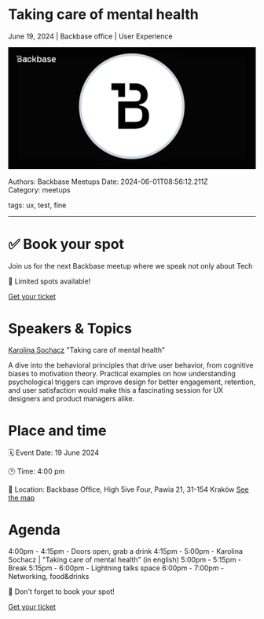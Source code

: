 # Taking care of mental health

June 19, 2024 | Backbase office | User Experience

![](assets/placeholder.png)

Authors: Backbase Meetups
Date: 2024-06-01T08:56:12.211Z  
Category: meetups

tags: ux, test, fine
 
--- 

# ✅ Book your spot

Join us for the next Backbase meetup where we speak not only about Tech

🚨 Limited spots available!

[Get your ticket](https://www.meetup.com/backbase-meetups/events/301134936)

# Speakers & Topics

[Karolina Sochacz](https://www.linkedin.com/in/karolina-sochacz/)
"Taking care of mental health"

A dive into the behavioral principles that drive user behavior, from cognitive biases to motivation theory. Practical examples on how understanding psychological triggers can improve design for better engagement, retention, and user satisfaction would make this a fascinating session for UX designers and product managers alike.

# Place and time

🗓️ Event Date: 19 June 2024

🕑 Time: 4:00 pm

📍 Location: Backbase Office, High 5ive Four, Pawia 21, 31-154 Kraków
[See the map](https://googlemaps)

# Agenda

4:00pm - 4:15pm - Doors open, grab a drink
4:15pm - 5:00pm - Karolina Sochacz | "Taking care of mental health" (in english)
5:00pm - 5:15pm - Break
5:15pm - 6:00pm - Lightning talks space
6:00pm - 7:00pm - Networking, food&drinks

🚨 Don't forget to book your spot!

[Get your ticket](https://www.meetup.com/backbase-meetups/events/301134936)
